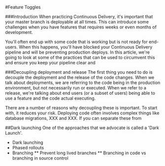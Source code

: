#Feature Toggles

###Introduction
When practicing Continuous Delivery, it's important that your master branch is deployable at all times. This can introduce some challenges when you have features that requires weeks or even months of development. 

You'll often end up with some code that is working but is not ready for end-users. When this happens, you'll have blocked your Continuous Delivery pipeline and will be preventing production deploys. In this article, we're going to look at some of the practices that can be used to circumvent this and ensure you keep your pipeline clear and 

###Decoupling deployment and release
The first thing you need to do is decouple the deployment and the release of the code changes. When we talk about deployments, we are referring to the code being in the production environment, but not necessarily run or executed. When we refer to a release, we're talking about end users (or a subset of users) being able to use a feature and the code actual executing. 

There are a number of reasons why decoupling these is important. To start with, it reduces your risk. Deploying code often involves complex things like database migrations, XXX and XXX. If you can separate these from 

##Dark launching
One of the approaches that we advocate is called a 'Dark Launch'. 

* Dark launching
* Phased rollouts
* Branching
** Prevent long lived branches
** Branching in code vs branching in source control


